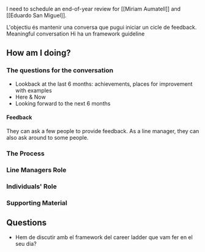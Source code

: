 I need to schedule an end-of-year review for [[Miriam Aumatell]] and [[Eduardo San Miguel]].

L'objectiu és mantenir una conversa que pugui iniciar un cicle de feedback. Meaningful conversation
Hi ha un framework guideline

## How am I doing?
### The questions for the conversation
- Lookback at the last 6 months: achievements, places for improvement with examples
- Here & Now
- Looking forward to the next 6 months

#### Feedback
They can ask a few people to provide feedback. As a line manager, they can also ask around to some people.

### The Process
### Line Managers Role
### Individuals' Role
### Supporting Material

## Questions
- Hem de discutir amb el framework del career ladder que vam fer en el seu dia?